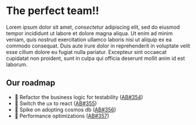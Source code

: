 # The perfect team!!

Lorem ipsum dolor sit amet, *consectetur* adipiscing elit, sed do eiusmod tempor incididunt ut labore et dolore magna aliqua. Ut enim ad minim veniam, quis nostrud exercitation ullamco laboris nisi ut aliquip ex ea commodo consequat. Duis aute irure dolor in reprehenderit in voluptate velit esse cillum dolore eu fugiat nulla pariatur. Excepteur sint occaecat cupidatat non proident, sunt in culpa qui officia deserunt mollit anim id est laborum.


## Our roadmap
* 📝 Refactor the business logic for testability ([AB#354](${azDevUrl}${azDevProject}/_workitems/edit/${wid}))
* 📝 Switch the ux to react ([AB#355](${azDevUrl}${azDevProject}/_workitems/edit/${wid}))
* 📝 Spike on adopting cosmos db   ([AB#356](${azDevUrl}${azDevProject}/_workitems/edit/${wid}))
* 📝 Performance optimizations ([AB#357](${azDevUrl}${azDevProject}/_workitems/edit/${wid}))
